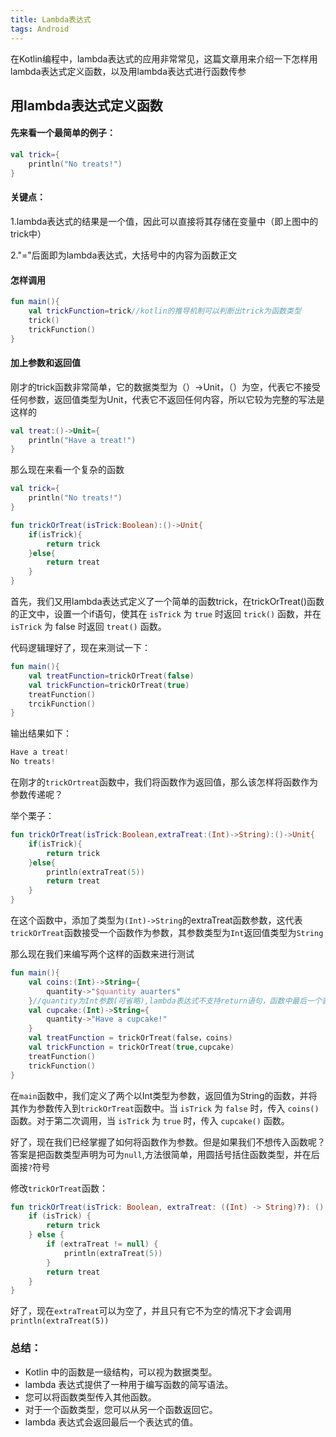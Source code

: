 ```yaml
---
title: Lambda表达式
tags: Android
---
```

在Kotlin编程中，lambda表达式的应用非常常见，这篇文章用来介绍一下怎样用lambda表达式定义函数，以及用lambda表达式进行函数传参

[参考文档]: https://developer.android.com

## 用lambda表达式定义函数

#### 先来看一个最简单的例子：

```kotlin
val trick={
    println("No treats!")
}
```

#### 关键点：

1.lambda表达式的结果是一个值，因此可以直接将其存储在变量中（即上图中的trick中）

2."="后面即为lambda表达式，大括号中的内容为函数正文

#### 怎样调用

```kotlin
fun main(){
    val trickFunction=trick//kotlin的推导机制可以判断出trick为函数类型
    trick()
    trickFunction()
}
```

#### 加上参数和返回值

刚才的trick函数非常简单，它的数据类型为（）->Unit，（）为空，代表它不接受任何参数，返回值类型为Unit，代表它不返回任何内容，所以它较为完整的写法是这样的

```kotlin
val treat:()->Unit={
    println("Have a treat!")
}
```

那么现在来看一个复杂的函数

```kotlin
val trick={
    println("No treats!")
}

fun trickOrTreat(isTrick:Boolean):()->Unit{
    if(isTrick){
        return trick
    }else{
        return treat
    }
}
```

首先，我们又用lambda表达式定义了一个简单的函数trick，在trickOrTreat()函数的正文中，设置一个if语句，使其在 `isTrick` 为 `true` 时返回 `trick()` 函数，并在 `isTrick` 为 false 时返回 `treat()` 函数。

代码逻辑理好了，现在来测试一下：

```kotlin
fun main(){
    val treatFunction=trickOrTreat(false)
    val trickFunction=trickOrTreat(true)
    treatFunction()
    trcikFunction()
}
```

输出结果如下：

```kotlin
Have a treat!
No treats!
```

在刚才的`trickOrtreat`函数中，我们将函数作为返回值，那么该怎样将函数作为参数传递呢？

举个栗子：

```kotlin
fun trickOrTreat(isTrick:Boolean,extraTreat:(Int)->String):()->Unit{
    if(isTrick){
        return trick
    }else{
        println(extraTreat(5))
        return treat
    }
}
```

在这个函数中，添加了类型为`(Int)->String`的extraTreat函数参数，这代表`trickOrTreat`函数接受一个函数作为参数，其参数类型为`Int`返回值类型为`String`

那么现在我们来编写两个这样的函数来进行测试

```kotlin
fun main(){
    val coins:(Int)->String={
        quantity->"$quantity auarters"
    }//quantity为Int参数(可省略),lambda表达式不支持return语句，函数中最后一个表达式的结果将成为返回值，详情下回分解
    val cupcake:(Int)->String={
        quantity->"Have a cupcake!"
    }
    val treatFunction = trickOrTreat(false，coins)
    val trickFunction = trickOrTreat(true,cupcake)
    treatFunction()
    trickFunction()
}
```

在`main`函数中，我们定义了两个以Int类型为参数，返回值为String的函数，并将其作为参数传入到`trickOrTreat`函数中。当 `isTrick` 为 `false` 时，传入 `coins()` 函数。对于第二次调用，当 `isTrick` 为 `true` 时，传入 `cupcake()` 函数。

好了，现在我们已经掌握了如何将函数作为参数。但是如果我们不想传入函数呢？答案是把函数类型声明为可为`null`,方法很简单，用圆括号括住函数类型，并在后面接`?`符号

修改`trickOrTreat`函数：

```kotlin
fun trickOrTreat(isTrick: Boolean, extraTreat: ((Int) -> String)?): () -> Unit {
    if (isTrick) {
        return trick
    } else {
        if (extraTreat != null) {
            println(extraTreat(5))
        }
        return treat
    }
}
```

好了，现在`extraTreat`可以为空了，并且只有它不为空的情况下才会调用`println(extraTreat(5))`

### 总结：

- Kotlin 中的函数是一级结构，可以视为数据类型。
- lambda 表达式提供了一种用于编写函数的简写语法。
- 您可以将函数类型传入其他函数。
- 对于一个函数类型，您可以从另一个函数返回它。
- lambda 表达式会返回最后一个表达式的值。



